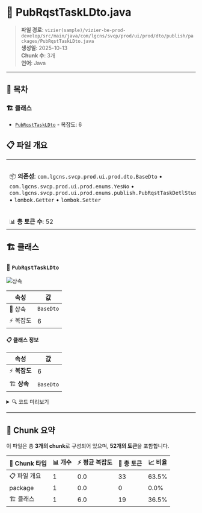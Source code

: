 # 📄 PubRqstTaskLDto.java

> **파일 경로**: `vizier(sample)/vizier-be-prod-develop/src/main/java/com/lgcns/svcp/prod/ui/prod/dto/publish/packages/PubRqstTaskLDto.java`  
> **생성일**: 2025-10-13  
> **Chunk 수**: 3개  
> **언어**: Java
---

## 📑 목차

### 🏗️ 클래스
- [`PubRqstTaskLDto`](#class-pubrqsttaskldto) - 복잡도: 6

## 📋 파일 개요

| | |
|--|--|
| 📦 **의존성**: `com.lgcns.svcp.prod.ui.prod.dto.BaseDto` • `com.lgcns.svcp.prod.ui.prod.enums.YesNo` • `com.lgcns.svcp.prod.ui.prod.enums.publish.PubRqstTaskDetlStusCode` • `lombok.Getter` • `lombok.Setter` | ⚡ **총 복잡도**: 6 |
| 📊 **총 토큰 수**: 52 |  |



## 🏗️ 클래스

### <a id="class-pubrqsttaskldto"></a>🎯 `PubRqstTaskLDto`

![상속](https://img.shields.io/badge/상속-1개-blue)

| 속성 | 값 |
|------|----|
| 🧬 상속 | `BaseDto` |
| ⚡ 복잡도 | 6 |



#### 📋 클래스 정보

| 속성 | 값 |
|------|----|
| ⚡ **복잡도** | 6 || 📍 **라인 범위** | 12-12 |
| 🏗️ **상속** | `BaseDto` || 🏷️ **태그** | `class, java` |

<details>
<summary>🔍 코드 미리보기</summary>

```java
public class PubRqstTaskLDto extends BaseDto {
	private String pubRqstTaskCode;
	private long chngDataSeq;
	private PubRqstTaskDetlStusCode pubRqstDetlStusCode;
	private YesNo vldateFnshYn;
}...
```

**Chunk 정보**
- 🆔 **ID**: `980ef47413a2`
- 📍 **라인**: 12-12
- 📊 **토큰**: 19
- 🏷️ **태그**: `class, java`

</details>

---





## 🧩 Chunk 요약

이 파일은 총 **3개의 chunk**로 구성되어 있으며, **52개의 토큰**을 포함합니다.

| 🧩 Chunk 타입 | 📊 개수 | ⚡ 평균 복잡도 | 📝 총 토큰 | 📈 비율 |
|---------------|--------|-------------|----------|--------|
| 📋 파일 개요 | 1 | 0.0 | 33 | 63.5% |
| package | 1 | 0.0 | 0 | 0.0% |
| 🏗️ 클래스 | 1 | 6.0 | 19 | 36.5% |

